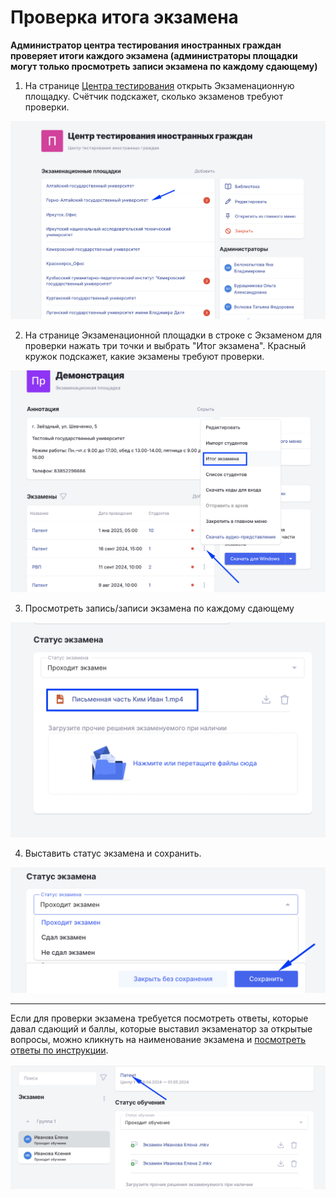 # Проверка итога экзамена

**Администратор центра тестирования иностранных граждан проверяет итоги каждого экзамена (администраторы площадки могут только просмотреть записи экзамена по каждому сдающему)**

1. На странице [Центра тестирования](https://www.odin.study/ru/Division/Info/2924) открыть Экзаменационную площадку. Счётчик подскажет, сколько экзаменов требуют проверки.

![](<../.gitbook/assets/image (303).png>)

2. На странице Экзаменационной площадки в строке с Экзаменом для проверки нажать три точки и выбрать "Итог экзамена". Красный кружок подскажет, какие экзамены требуют проверки.

![](<../.gitbook/assets/image (304).png>)

3. Просмотреть запись/записи экзамена по каждому сдающему

![](<../.gitbook/assets/image (306).png>)

4. Выставить статус экзамена и сохранить.

![](<../.gitbook/assets/image (307).png>)

***

Если для проверки экзамена требуется посмотреть ответы, которые давал сдающий и баллы, которые выставил экзаменатор за открытые вопросы, можно кликнуть на наименование экзамена и [посмотреть ответы по инструкции](proverka-otkrytykh-voprosov-v-testirovanii.md#otkryt-so-stranica-ekzamena).

![](<../.gitbook/assets/image (195).png>)
